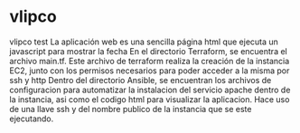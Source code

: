 # vlipco
vlipco test
La aplicación web es una sencilla página html que ejecuta un javascript para mostrar la fecha
En el directorio Terraform, se encuentra el archivo main.tf. Este archivo de terraform realiza la creación de la instancia EC2, junto con los permisos necesarios para poder acceder a la misma por ssh y http
Dentro del directorio Ansible, se encuentran los archivos de configuracion para automatizar la instalacion del servicio apache dentro de la instancia, asi como el codigo html para visualizar la aplicacion. Hace uso de una llave ssh y del nombre publico de la instancia que se este ejecutando.
